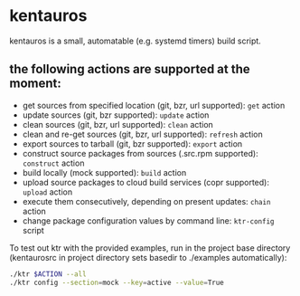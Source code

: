 # kentauros

kentauros is a small, automatable (e.g. systemd timers) build script.

## the following actions are supported at the moment:

- get sources from specified location (git, bzr, url supported): ```get``` action
- update sources (git, bzr supported): ```update``` action
- clean sources (git, bzr, url supported): ```clean``` action
- clean and re-get sources (git, bzr, url supported): ```refresh``` action
- export sources to tarball (git, bzr supported): ```export``` action
- construct source packages from sources (.src.rpm supported): ```construct``` action
- build locally (mock supported): ```build``` action
- upload source packages to cloud build services (copr supported): ```upload``` action
- execute them consecutively, depending on present updates: ```chain``` action
- change package configuration values by command line: ```ktr-config``` script

To test out ktr with the provided examples, run in the project base directory
(kentaurosrc in project directory sets basedir to ./examples automatically):

```sh
./ktr $ACTION --all
./ktr config --section=mock --key=active --value=True
```

